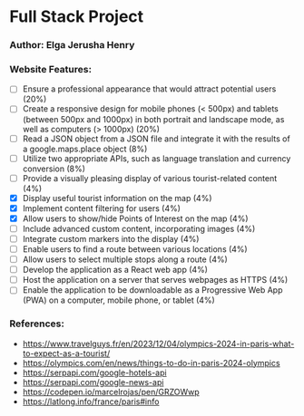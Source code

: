 # Full Stack Project

### Author: Elga Jerusha Henry

### Website Features:
 - [ ] Ensure a professional appearance that would attract potential users (20%)
 - [ ] Create a responsive design for mobile phones (< 500px) and tablets (between 500px and 1000px) in both portrait and landscape mode, as well as computers (> 1000px) (20%)
 - [ ] Read a JSON object from a JSON file and integrate it with the results of a google.maps.place object (8%)
 - [ ] Utilize two appropriate APIs, such as language translation and currency conversion (8%)
 - [ ] Provide a visually pleasing display of various tourist-related content (4%)
 - [x] Display useful tourist information on the map (4%)
 - [x] Implement content filtering for users (4%)
 - [x] Allow users to show/hide Points of Interest on the map (4%)
 - [ ] Include advanced custom content, incorporating images (4%)
 - [ ] Integrate custom markers into the display (4%)
 - [ ] Enable users to find a route between various locations (4%)
 - [ ] Allow users to select multiple stops along a route (4%)
 - [ ] Develop the application as a React web app (4%)
 - [ ] Host the application on a server that serves webpages as HTTPS (4%)
 - [ ] Enable the application to be downloadable as a Progressive Web App (PWA) on a computer, mobile phone, or tablet (4%)

### References:
- https://www.travelguys.fr/en/2023/12/04/olympics-2024-in-paris-what-to-expect-as-a-tourist/
- https://olympics.com/en/news/things-to-do-in-paris-2024-olympics
- https://serpapi.com/google-hotels-api
- https://serpapi.com/google-news-api 
- https://codepen.io/marcelrojas/pen/GRZOWwp
- https://latlong.info/france/paris#info
